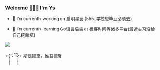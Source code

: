 ### Welcome 👾🥶👾 I'm Ys

- 🔭 I’m currently working on 启明星辰 (555..学校想毕业必须去)

- 🌱 I’m currently learning Go语言后端 at 极客时间等诸多平台(最近实习没给自己挖新坑)

<img align="middle" src="https://github-readme-stats.vercel.app/api?username=aideyisu&theme=radical&show_icons=true&count_private=true" />

✧ʕ̢̣̣̣̣̩̩̩̩·͡˔·ོɁ̡̣̣̣̣̩̩̩̩✧   斯是陋室，惟吾德馨

<!--
**aideyisu/aideyisu** is a ✨ _special_ ✨ repository because its `README.md` (this file) appears on your GitHub profile.

Here are some ideas to get you started:

- 🔭 I’m currently working on ...
- 🌱 I’m currently learning ...
- 👯 I’m looking to collaborate on ...
- 🤔 I’m looking for help with ...
- 💬 Ask me about ...
- 📫 How to reach me: ...
- 😄 Pronouns: ...
- ⚡ Fun fact: ...
-->
